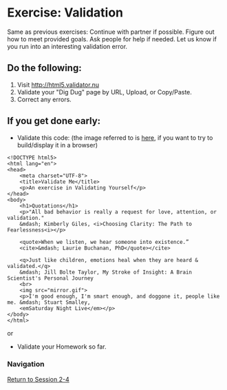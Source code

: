 # Exercise: Validation 

Same as previous exercises:  Continue with partner if possible.  Figure out how to meet provided goals.  Ask people for help if needed.  Let us know if you run into an interesting validation error.

## Do the following:
1. Visit http://html5.validator.nu
2. Validate your "Dig Dug" page by URL, Upload, or Copy/Paste.
3. Correct any errors.

## If you get done early:
- Validate this code:  (the image referred to is [here](mirror.gif), if you want to try to build/display it in a browser)
 
```
<!DOCTYPE html5>
<html lang="en">
<head>
    <meta charset="UTF-8">
    <title>Validate Me</title>
    <p>An exercise in Validating Yourself</p>
</head>
<body>
    <h1>Quotations</h1>
    <p>"All bad behavior is really a request for love, attention, or validation."
    &mdash; Kimberly Giles, <i>Choosing Clarity: The Path to Fearlessness<i></p>

    <quote>When we listen, we hear someone into existence.” 
    <cite>&mdash; Laurie Buchanan, PhD</quote></cite>

    <q>Just like children, emotions heal when they are heard & validated.</q> 
    &mdash; Jill Bolte Taylor, My Stroke of Insight: A Brain Scientist's Personal Journey
    <br>
    <img src="mirror.gif">
    <p>I'm good enough, I'm smart enough, and doggone it, people like me. &mdash; Stuart Smalley, 
    <emSaturday Night Live</em></p>
</body>
</html>
```
or
- Validate your Homework so far.




### Navigation
[Return to Session 2-4](../sessions/2-4.md)
